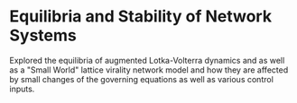 # Equilibria and Stability of Network Systems

Explored the equilibria of augmented Lotka-Volterra dynamics and as well as a "Small World" lattice virality network model and how they are affected by small changes of the governing equations as well as various control inputs. 
